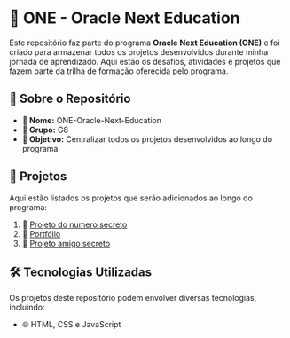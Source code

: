 # 🚀 ONE - Oracle Next Education

Este repositório faz parte do programa **Oracle Next Education (ONE)** e foi criado para armazenar todos os projetos desenvolvidos durante minha jornada de aprendizado. Aqui estão os desafios, atividades e projetos que fazem parte da trilha de formação oferecida pelo programa.

## 📌 Sobre o Repositório

- **📂 Nome:** ONE-Oracle-Next-Education
- **👥 Grupo:** G8
- **🎯 Objetivo:** Centralizar todos os projetos desenvolvidos ao longo do programa

## 📜 Projetos

Aqui estão listados os projetos que serão adicionados ao longo do programa:

1. 🚧 [Projeto do numero secreto](https://github.com/Fernando-Lopes-DEV/One-Oracle---Alura---Numero-Secreto)
2. 🚀 [Portfólio ](https://portifolio-blond-sigma.vercel.app/)
3. 🕺 [Projeto amigo secreto](https://github.com/Fernando-Lopes-DEV/ONE---Oracle-Next-Education/tree/main/Challenge%20amigo%20secreto)


## 🛠️ Tecnologias Utilizadas

Os projetos deste repositório podem envolver diversas tecnologias, incluindo:

- 🌐 HTML, CSS e JavaScript
